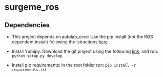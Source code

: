 # surgeme_ros
## Dependencies

* This project depends on autolab_core:
Use the pip install (not the ROS dependent install) following the istructions [here](https://berkeleyautomation.github.io/autolab_core/install/install.html)

* Install Yumipy:
Download the git project using the following [link](https://github.com/BerkeleyAutomation/yumipy.git), and run:
`python setup.py develop`

* Install pip requirements:
In the root folder run: `pip install -r requirements.txt`
